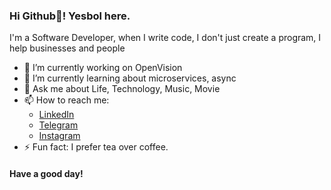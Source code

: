 ### Hi Github👋! Yesbol here.

<!--
**yestannn/yestannn** is a ✨ _special_ ✨ repository because its `README.md` (this file) appears on your GitHub profile.

Here are some ideas to get you started:

- 🔭 I’m currently working on ...
- 🌱 I’m currently learning ...
- 👯 I’m looking to collaborate on ...
- 🤔 I’m looking for help with ...
- 💬 Ask me about ...
- 📫 How to reach me: ...
- 😄 Pronouns: ...
- ⚡ Fun fact: ...
-->


I'm a Software Developer, when I write code, I don't just create a program, I help businesses and people

- 🔭 I’m currently working on OpenVision
- 🌱 I’m currently learning about microservices, async 
- 💬 Ask me about Life, Technology, Music, Movie
- 📫 How to reach me:
  -  [LinkedIn](https://linkedin.com/in/byesbol)
  -  [Telegram](https://t.me/yestannn)
  -  [Instagram](https://www.instagram.com/bvrkhnn/)
- ⚡ Fun fact: I prefer tea over coffee.

#### Have a good day!
